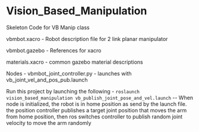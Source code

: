 # Vision_Based_Manipulation
Skeleton Code for VB Manip class

vbmbot.xacro - Robot description file for 2 link planar manipulator 

vbmbot.gazebo - References for xacro

materials.xacro - common gazebo material descriptions

Nodes - 
vbmbot_joint_controller.py - launches with vb_joint_vel_and_pos_pub.launch

Run this project by launching the following - 
`roslaunch vision_based_manipulation vb_publish_joint_pose_and_vel.launch`
-- When node is initialized, the robot is in home position as send by the launch file. the position controller publishes a target joint position that moves the arm from home position, then ros switches controller to publish random joint velocity to move the arm randomly
